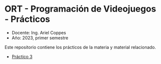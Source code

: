 # ORT - Programación de Videojuegos - Prácticos

* Docente: Ing. Ariel Coppes
* Año: 2023, primer semestre

Este repositorio contiene los prácticos de la materia y material relacionado.

* [Práctico 3](Practico3/Readme.md)
